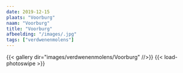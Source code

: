 ```yaml
---
date: 2019-12-15
plaats: "Voorburg"
naam: "Voorburg"
title: "Voorburg"
afbeelding: "/images/.jpg"
tags: ["verdwenenmolens"]
---
```


{{< gallery dir="images/verdwenenmolens/Voorburg" //>}}
{{< load-photoswipe >}}